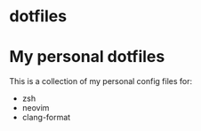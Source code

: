dotfiles
========

# My personal dotfiles

This is a collection of my personal config files for:

* zsh
* neovim
* clang-format
